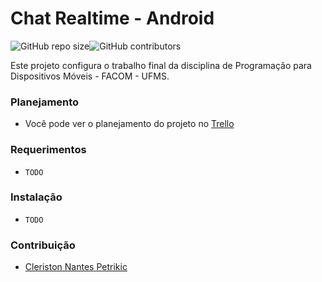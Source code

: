 # Chat Realtime - Android
 ![GitHub repo size](https://img.shields.io/github/repo-size/petrikic/tf-prog-disp-mov)![GitHub contributors](https://img.shields.io/github/contributors/petrikic/tf-prog-disp-mov)

Este projeto configura o trabalho final da disciplina de Programação para Dispositivos Móveis - FACOM - UFMS.

### Planejamento
* Você pode ver o planejamento do projeto no [Trello](https://trello.com/b/noZsQzBs/chat-realtime-android)

### Requerimentos
* `TODO`


### Instalação
* `TODO`

### Contribuição

- [Cleriston Nantes Petrikic](http://github.com/petrikic)
